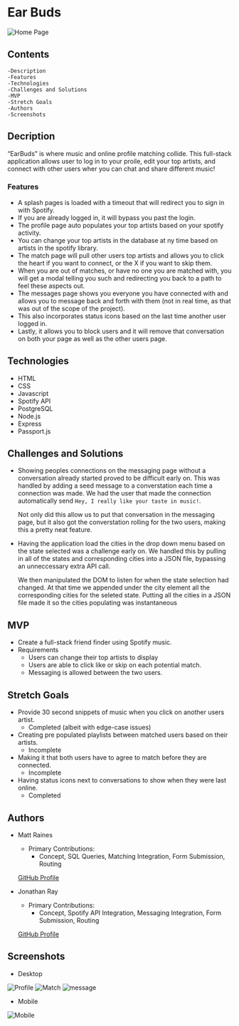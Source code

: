 # Ear Buds

![Home Page](./read-me-assets/splash.png)

## Contents
    -Description
    -Features
    -Technologies
    -Challenges and Solutions
    -MVP
    -Stretch Goals
    -Authors
    -Screenshots

## Decription
“EarBuds” is where music and online profile matching collide. This full-stack application allows user to log in to your proile, edit your top artists, and connect with other users wher you can chat and share different music!

### Features
* A splash pages is loaded with a timeout that will redirect you to sign in with Spotify.
* If you are already logged in, it will bypass you past the login.
* The profile page auto populates your top artists based on your spotify activity.
* You can change your top artists in the database at ny time based on artists in the spotify library.
* The match page will pull other users top artists and allows you to click the heart if you want to connect, or the X if you want to skip them.
* When you are out of matches, or have no one you are matched with, you will get a modal telling you such and redirecting you back to a path to feel these aspects out.
* The messages page shows you everyone you have connected with and allows you to message back and forth with them (not in real time, as that was out of the scope of the project).
* This also incorporates status icons based on the last time another user logged in.
* Lastly, it allows you to block users and it will remove that conversation on both your page as well as the other users page.


## Technologies
* HTML
* CSS
* Javascript
* Spotify API
* PostgreSQL
* Node.js
* Express
* Passport.js

## Challenges and Solutions
* Showing peoples connections on the messaging page without a conversation already started proved to be difficult early on. This was handled by adding a seed message to a converstation each time a connection was made. We had the user that made the connection automatically send `Hey, I really like your taste in music!`.

    Not only did this allow us to put that conversation in the messaging page, but it also got the converstation rolling for the two users, making this a pretty neat feature.

* Having the application load the cities in the drop down menu based on the state selected was a challenge early on. We handled this by pulling in all of the states and corresponding cities into a JSON file, bypassing an unneccessary extra API call.

    We then manipulated the DOM to listen for when the state selection had changed. At that time we appended under the city element all the corresponding cities for the seleted state. Putting all the cities in a JSON file made it so the cities populating was instantaneous

## MVP
* Create a full-stack friend finder using Spotify music.
* Requirements
    * Users can change their top artists to display
    * Users are able to click like or skip on each potential match.
    * Messaging is allowed between the two users.

## Stretch Goals
* Provide 30 second snippets of music when you click on another users artist.
    * Completed (albeit with edge-case issues)
* Creating pre populated playlists between matched users based on their artists.
    * Incomplete
* Making it that both users have to agree to match before they are connected.
    * Incomplete
* Having status icons next to conversations to show when they were last online.
    * Completed

## Authors
* Matt Raines
    * Primary Contributions:
        * Concept, SQL Queries, Matching Integration, Form Submission, Routing
    
    [GitHub Profile](https://github.com/mraines4)

* Jonathan Ray
    * Primary Contributions:
        * Concept, Spotify API Integration, Messaging Integration, Form Submission, Routing
    
    [GitHub Profile](https://github.com/ray-jonathan)

## Screenshots
* Desktop

![Profile](./read-me-assets/profile.png)
![Match](./read-me-assets/MR-match.png)
![message](./read-me-assets/message.png)

* Mobile

![Mobile](./read-me-assets/mobile.png)
